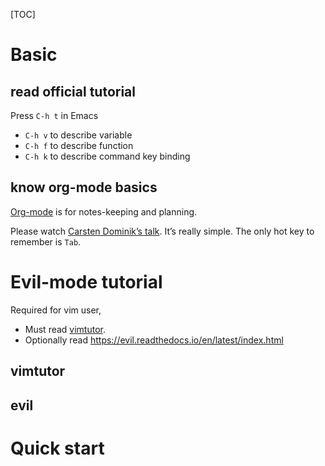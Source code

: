 [TOC]

# Basic
## read official tutorial

Press `C-h t` in Emacs

- `C-h v` to describe variable
- `C-h f` to describe function
- `C-h k` to describe command key binding

## know org-mode basics

[Org-mode](http://orgmode.org/) is for notes-keeping and planning.

Please watch [Carsten Dominik’s talk](https://www.youtube.com/watch?v=oJTwQvgfgMM). It’s really simple. The only hot key to remember is `Tab`.

# Evil-mode tutorial

Required for vim user,

- Must read [vimtutor](http://superuser.com/questions/246487/how-to-use-vimtutor).
- Optionally read https://evil.readthedocs.io/en/latest/index.html

## vimtutor















## evil















# Quick start



















































































